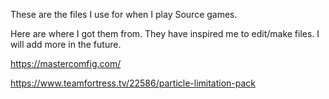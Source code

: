 These are the files I use for when I play Source games.

Here are where I got them from. They have inspired me to edit/make files. I will add more in the future.

  https://mastercomfig.com/
  
  https://www.teamfortress.tv/22586/particle-limitation-pack
